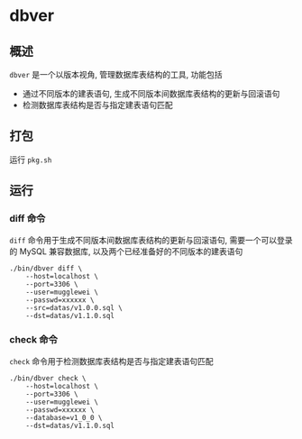 # dbver

## 概述
`dbver` 是一个以版本视角, 管理数据库表结构的工具, 功能包括
* 通过不同版本的建表语句, 生成不同版本间数据库表结构的更新与回滚语句
* 检测数据库表结构是否与指定建表语句匹配

## 打包
运行 `pkg.sh`

## 运行

### diff 命令
`diff` 命令用于生成不同版本间数据库表结构的更新与回滚语句, 需要一个可以登录的 MySQL 兼容数据库, 以及两个已经准备好的不同版本的建表语句  
```
./bin/dbver diff \
	--host=localhost \
	--port=3306 \
	--user=mugglewei \
	--passwd=xxxxxx \
	--src=datas/v1.0.0.sql \
	--dst=datas/v1.1.0.sql
```

### check 命令
`check` 命令用于检测数据库表结构是否与指定建表语句匹配
```
./bin/dbver check \
	--host=localhost \
	--port=3306 \
	--user=mugglewei \
	--passwd=xxxxxx \
	--database=v1_0_0 \
	--dst=datas/v1.1.0.sql
```
